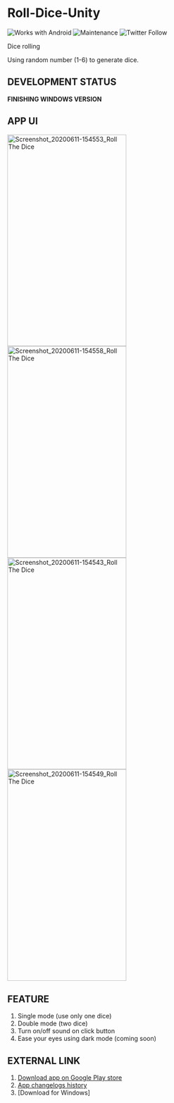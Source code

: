 # Roll-Dice-Unity

![Works with Android](https://img.shields.io/badge/Works_with-Android-green?style=flat-square)
![Maintenance](https://img.shields.io/maintenance/yes/2020?style=flat-square)
![Twitter Follow](https://img.shields.io/twitter/follow/kamal_ke_tu?label=Follow&style=social)

Dice rolling

Using random number (1-6) to generate dice.

## DEVELOPMENT STATUS

**FINISHING WINDOWS VERSION**

## APP UI

<img src="https://user-images.githubusercontent.com/60868965/84562771-a1820900-ad89-11ea-9f3f-995b98b4826a.jpg" alt="Screenshot_20200611-154553_Roll The Dice" width="270" height="480">
<img src="https://user-images.githubusercontent.com/60868965/84562773-a34bcc80-ad89-11ea-850b-b6da66e0d424.jpg" alt="Screenshot_20200611-154558_Roll The Dice" width="270" height="480">
<img src="https://user-images.githubusercontent.com/60868965/84562774-a3e46300-ad89-11ea-9157-f97cbf1a34ba.jpg" alt="Screenshot_20200611-154543_Roll The Dice" width="270" height="480">
<img src="https://user-images.githubusercontent.com/60868965/84562775-a5159000-ad89-11ea-9ffb-fd2a5005b372.jpg" alt="Screenshot_20200611-154549_Roll The Dice" width="270" height="480">

## FEATURE

1. Single mode (use only one dice)
2. Double mode (two dice)
3. Turn on/off sound on click button
4. Ease your eyes using dark mode (coming soon)

## EXTERNAL LINK

1. [Download app on Google Play store](https://play.google.com/store/apps/details?id=com.maple.DiceDadu)
2. [App changelogs history](https://telegra.ph/Virtual-Dice-Changelogs-04-21)
3. [Download for Windows]

